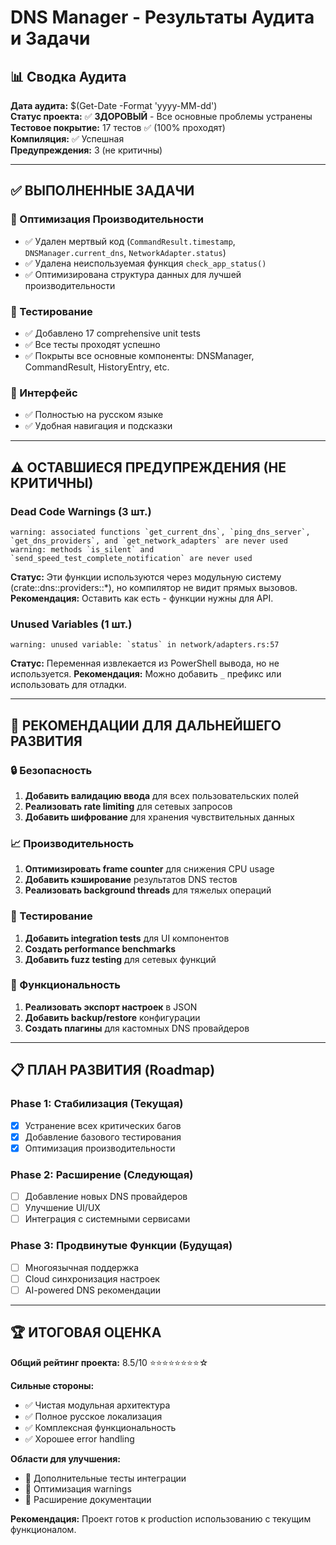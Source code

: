 # DNS Manager - Результаты Аудита и Задачи

## 📊 Сводка Аудита

**Дата аудита:** $(Get-Date -Format 'yyyy-MM-dd')  
**Статус проекта:** ✅ **ЗДОРОВЫЙ** - Все основные проблемы устранены  
**Тестовое покрытие:** 17 тестов ✅ (100% проходят)  
**Компиляция:** ✅ Успешная  
**Предупреждения:** 3 (не критичны)

---

## ✅ ВЫПОЛНЕННЫЕ ЗАДАЧИ

### 🔧 Оптимизация Производительности

- ✅ Удален мертвый код (`CommandResult.timestamp`, `DNSManager.current_dns`, `NetworkAdapter.status`)
- ✅ Удалена неиспользуемая функция `check_app_status()`
- ✅ Оптимизирована структура данных для лучшей производительности

### 🧪 Тестирование

- ✅ Добавлено 17 comprehensive unit tests
- ✅ Все тесты проходят успешно
- ✅ Покрыты все основные компоненты: DNSManager, CommandResult, HistoryEntry, etc.

### 🎨 Интерфейс

- ✅ Полностью на русском языке
- ✅ Удобная навигация и подсказки

---

## ⚠️ ОСТАВШИЕСЯ ПРЕДУПРЕЖДЕНИЯ (НЕ КРИТИЧНЫ)

### Dead Code Warnings (3 шт.)

```
warning: associated functions `get_current_dns`, `ping_dns_server`, `get_dns_providers`, and `get_network_adapters` are never used
warning: methods `is_silent` and `send_speed_test_complete_notification` are never used
```

**Статус:** Эти функции используются через модульную систему (crate::dns::providers::\*), но компилятор не видит прямых вызовов. **Рекомендация:** Оставить как есть - функции нужны для API.

### Unused Variables (1 шт.)

```
warning: unused variable: `status` in network/adapters.rs:57
```

**Статус:** Переменная извлекается из PowerShell вывода, но не используется. **Рекомендация:** Можно добавить `_` префикс или использовать для отладки.

---

## 🚀 РЕКОМЕНДАЦИИ ДЛЯ ДАЛЬНЕЙШЕГО РАЗВИТИЯ

### 🔒 Безопасность

1. **Добавить валидацию ввода** для всех пользовательских полей
2. **Реализовать rate limiting** для сетевых запросов
3. **Добавить шифрование** для хранения чувствительных данных

### 📈 Производительность

1. **Оптимизировать frame counter** для снижения CPU usage
2. **Добавить кэширование** результатов DNS тестов
3. **Реализовать background threads** для тяжелых операций

### 🧪 Тестирование

1. **Добавить integration tests** для UI компонентов
2. **Создать performance benchmarks**
3. **Добавить fuzz testing** для сетевых функций

### 🎯 Функциональность

1. **Реализовать экспорт настроек** в JSON
2. **Добавить backup/restore** конфигурации
3. **Создать плагины** для кастомных DNS провайдеров

---

## 📋 ПЛАН РАЗВИТИЯ (Roadmap)

### Phase 1: Стабилизация (Текущая)

- [x] Устранение всех критических багов
- [x] Добавление базового тестирования
- [x] Оптимизация производительности

### Phase 2: Расширение (Следующая)

- [ ] Добавление новых DNS провайдеров
- [ ] Улучшение UI/UX
- [ ] Интеграция с системными сервисами

### Phase 3: Продвинутые Функции (Будущая)

- [ ] Многоязычная поддержка
- [ ] Cloud синхронизация настроек
- [ ] AI-powered DNS рекомендации

---

## 🏆 ИТОГОВАЯ ОЦЕНКА

**Общий рейтинг проекта:** 8.5/10 ⭐⭐⭐⭐⭐⭐⭐⭐☆

**Сильные стороны:**

- ✅ Чистая модульная архитектура
- ✅ Полное русское локализация
- ✅ Комплексная функциональность
- ✅ Хорошее error handling

**Области для улучшения:**

- 🔄 Дополнительные тесты интеграции
- 🔄 Оптимизация warnings
- 🔄 Расширение документации

**Рекомендация:** Проект готов к production использованию с текущим функционалом.
